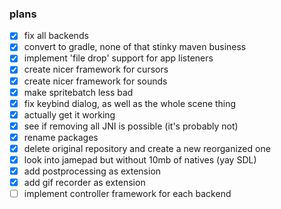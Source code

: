 ### plans
- [X] fix all backends
- [X] convert to gradle, none of that stinky maven business
- [X] implement 'file drop' support for app listeners
- [X] create nicer framework for cursors
- [X] create nicer framework for sounds
- [X] make spritebatch less bad
- [X] fix keybind dialog, as well as the whole scene thing
- [X] actually get it working
- [X] see if removing all JNI is possible (it's probably not)
- [X] rename packages
- [X] delete original repository and create a new reorganized one
- [X] look into jamepad but without 10mb of natives (yay SDL)
- [X] add postprocessing as extension
- [X] add gif recorder as extension
- [ ] implement controller framework for each backend
